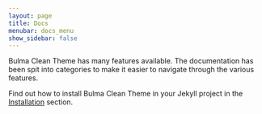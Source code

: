 ```yaml
---
layout: page
title: Docs
menubar: docs_menu
show_sidebar: false
---
```


Bulma Clean Theme has many features available. The documentation has been spit into categories to make it easier to navigate through the various features. 

Find out how to install Bulma Clean Theme in your Jekyll project in the [Installation](/bulma-clean-theme/docs/getting-started/installation/) section.